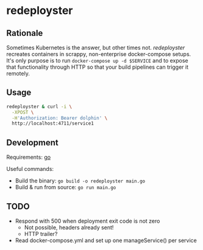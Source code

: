 # redeployster


## Rationale

Sometimes Kubernetes is the answer, but other times not. _redeployster_ recreates containers in scrappy, non-enterprise docker-compose setups. It's only purpose is to run `docker-compose up -d $SERVICE` and to expose that functionality through HTTP so that your build pipelines can trigger it remotely.

## Usage

```bash
redeployster & curl -i \
  -XPOST \
  -H'Authorization: Bearer dolphin' \
  http://localhost:4711/service1
```
## Development

Requirements: [go](https://golang.org)

Useful commands:

- Build the binary: `go build -o redeployster main.go`
- Build & run from source: `go run main.go`

## TODO

 * Respond with 500 when deployment exit code is not zero
   * Not possible, headers already sent!
   * HTTP trailer?
 * Read docker-compose.yml and set up one manageService() per service
